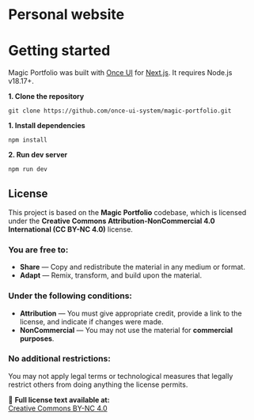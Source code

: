 # Personal website

# **Getting started**

Magic Portfolio was built with [Once UI](https://once-ui.com) for [Next.js](https://nextjs.org). It requires Node.js v18.17+.

**1. Clone the repository**
```
git clone https://github.com/once-ui-system/magic-portfolio.git
```

**1. Install dependencies**
```
npm install
```

**2. Run dev server**
```
npm run dev
```

## License

This project is based on the **Magic Portfolio** codebase, which is licensed under the **Creative Commons Attribution-NonCommercial 4.0 International (CC BY-NC 4.0)** license.

### You are free to:  
- **Share** — Copy and redistribute the material in any medium or format.  
- **Adapt** — Remix, transform, and build upon the material.  

### Under the following conditions:  
- **Attribution** — You must give appropriate credit, provide a link to the license, and indicate if changes were made.  
- **NonCommercial** — You may not use the material for **commercial purposes**.  

### No additional restrictions:  
You may not apply legal terms or technological measures that legally restrict others from doing anything the license permits.  

📜 **Full license text available at:**  
[Creative Commons BY-NC 4.0](https://creativecommons.org/licenses/by-nc/4.0/legalcode)